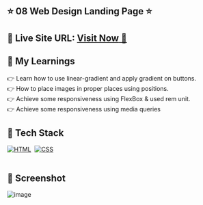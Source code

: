 ## ⭐ 08 Web Design Landing Page ⭐

## 📌 **Live Site URL:** <a href="https://web-design-pg.netlify.app/">**Visit Now** 🚀</a>


## 📌 My Learnings
👉 Learn how to use linear-gradient and apply gradient on buttons.<br>
👉 How to place images in proper places using positions.<br>
👉 Achieve some responsiveness using FlexBox & used rem unit.<br>
👉 Achieve some responsiveness using media queries<br>

## 📌 Tech Stack

[![HTML](https://img.shields.io/badge/html5%20-%23E34F26.svg?&style=for-the-badge&logo=html5&logoColor=white)](https://github.com/prakash-naikwadi)&nbsp;
[![CSS](https://img.shields.io/badge/css3%20-%231572B6.svg?&style=for-the-badge&logo=css3&logoColor=white)](https://github.com/prakash-naikwadi)&nbsp;
<br>
<br>

## 📌 Screenshot
![image](./thumbnail.png)
